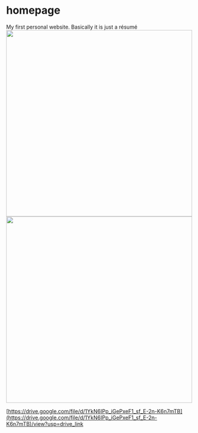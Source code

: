 # homepage
My first personal website. Basically it is just a résumé
<img src='https://drive.google.com/file/d/1YkN6IPp_iGePxeF1_sf_E-2n-K6n7mTB' width='500'> <img src='https://drive.google.com/uc?id=1Hi0j1sV5XSZvo-3S_1K6yHUvVCf2KhZ0' width='500'>

[https://drive.google.com/file/d/1YkN6IPp_iGePxeF1_sf_E-2n-K6n7mTB](https://drive.google.com/file/d/1YkN6IPp_iGePxeF1_sf_E-2n-K6n7mTB)/view?usp=drive_link
